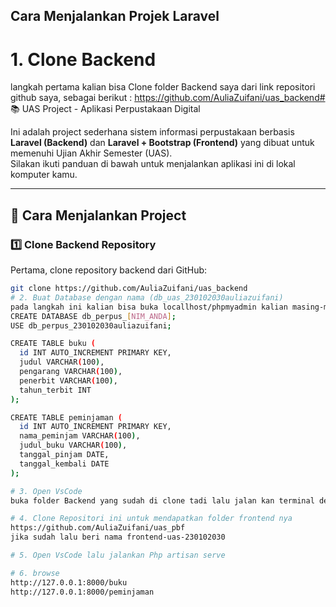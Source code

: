 ## Cara Menjalankan Projek Laravel
# 1. Clone Backend
langkah pertama kalian bisa Clone folder Backend saya dari link repositori github saya, sebagai berikut : https://github.com/AuliaZuifani/uas_backend# 📚 UAS Project - Aplikasi Perpustakaan Digital

Ini adalah project sederhana sistem informasi perpustakaan berbasis **Laravel (Backend)** dan **Laravel + Bootstrap (Frontend)** yang dibuat untuk memenuhi Ujian Akhir Semester (UAS).  
Silakan ikuti panduan di bawah untuk menjalankan aplikasi ini di lokal komputer kamu.

---

## 🚀 Cara Menjalankan Project

### 1️⃣ Clone Backend Repository
Pertama, clone repository backend dari GitHub:
```bash
git clone https://github.com/AuliaZuifani/uas_backend
# 2. Buat Database dengan nama (db_uas_230102030auliazuifani)
pada langkah ini kalian bisa buka locallhost/phpmyadmin kalian masing-masing, kemudian kalian buat database baru dengan nama seperti format diatas kemudian kalian bisa mulai masukan satu persatu tabel yang saya sediakan di bawah : 
CREATE DATABASE db_perpus_[NIM_ANDA];
USE db_perpus_230102030auliazuifani;

CREATE TABLE buku (
  id INT AUTO_INCREMENT PRIMARY KEY,
  judul VARCHAR(100),
  pengarang VARCHAR(100),
  penerbit VARCHAR(100),
  tahun_terbit INT
);

CREATE TABLE peminjaman (
  id INT AUTO_INCREMENT PRIMARY KEY,
  nama_peminjam VARCHAR(100),
  judul_buku VARCHAR(100),
  tanggal_pinjam DATE,
  tanggal_kembali DATE
);

# 3. Open VsCode
buka folder Backend yang sudah di clone tadi lalu jalan kan terminal dengan perintah (php spark serve)

# 4. Clone Repositori ini untuk mendapatkan folder frontend nya
https://github.com/AuliaZuifani/uas_pbf
jika sudah lalu beri nama frontend-uas-230102030

# 5. Open VsCode lalu jalankan Php artisan serve

# 6. browse
http://127.0.0.1:8000/buku
http://127.0.0.1:8000/peminjaman


